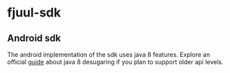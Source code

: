 # fjuul-sdk

## Android sdk
The android implementation of the sdk uses java 8 features. Explore an official [guide](https://developer.android.com/studio/write/java8-support)
about java 8 desugaring if you plan to support older api levels.
